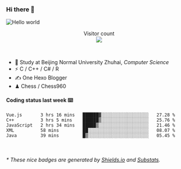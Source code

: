 ### Hi there 👋


<img src="https://raw.githubusercontent.com/sagar-viradiya/sagar-viradiya/master/resources/banner.png" alt="Hello world">
<p align="center"> 
  Visitor count<br/>
  <img src="https://profile-counter.glitch.me/youszoe/count.svg" />
</p>

<br/>


- 🍻  Study at Beijing Normal University Zhuhai, _Computer Science_
- ⚡  C / C++ / C# / R
- ✍️  One Hexo Blogger
- ♟  Chess / Chess960 


#### Coding status last week ⌨️

<!--START_SECTION:waka-->
```text
Vue.js       3 hrs 16 mins   ██████▓░░░░░░░░░░░░░░░░░░   27.28 % 
C++          3 hrs 5 mins    ██████▒░░░░░░░░░░░░░░░░░░   25.76 % 
JavaScript   2 hrs 34 mins   █████▒░░░░░░░░░░░░░░░░░░░   21.46 % 
XML          58 mins         ██░░░░░░░░░░░░░░░░░░░░░░░   08.07 % 
Java         39 mins         █▒░░░░░░░░░░░░░░░░░░░░░░░   05.45 % 
```
<!--END_SECTION:waka-->

<br/>
<center><img src="http://ghchart.rshah.org/409ba5/yousazoe" alt="" /></center>


<h6>* These nice badges are generated by <a href="https://shields.io/">Shields.io</a> and <a href="https://github.com/spencerwooo/Substats">Substats</a>.</h6>
